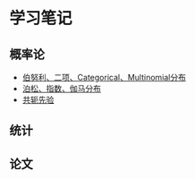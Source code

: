 # 学习笔记

## 概率论
- [伯努利、二项、Categorical、Multinomial分布](https://666cocohappy.github.io/paper.io/pro/4dstrbt)
- [泊松、指数、伽马分布](https://666cocohappy.github.io/paper.io/pro/poiexpgam)
- [共轭先验](https://666cocohappy.github.io/paper.io/pro/conjpr)

## 统计

## 论文
